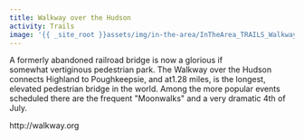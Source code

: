 ```yaml
---
title: Walkway over the Hudson
activity: Trails
image: '{{ _site_root }}assets/img/in-the-area/InTheArea_TRAILS_Walkway-20140820165235.jpg'
---
```

<p>A formerly&nbsp;abandoned railroad bridge is now a glorious if somewhat&nbsp;vertiginous&nbsp;pedestrian park. The Walkway over the Hudson connects Highland to Poughkeepsie, and at1.28 miles, is the longest, elevated pedestrian bridge in the world. Among the more popular events scheduled there are the frequent "Moonwalks" and a very dramatic 4th of July.</p><p>http://walkway.org</p>